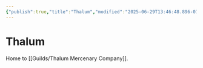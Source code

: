 ```yaml
---
{"publish":true,"title":"Thalum","modified":"2025-06-29T13:46:48.896-07:00","cssclasses":""}
---
```




# Thalum

Home to [[Guilds/Thalum Mercenary Company]].
